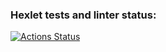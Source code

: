 ### Hexlet tests and linter status:
[![Actions Status](https://github.com/svidersky/frontend-project-46/actions/workflows/hexlet-check.yml/badge.svg)](https://github.com/svidersky/frontend-project-46/actions)